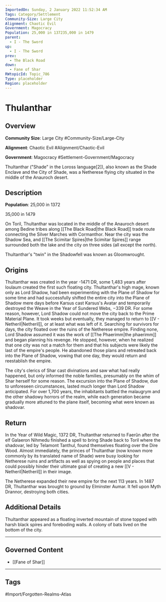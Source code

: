 ```yaml
---
ImportedOn: Sunday, 2 January 2022 11:52:34 AM
Tags: Category/Settlement
Community-Size: Large City
Alignment: Chaotic Evil
Government: Magocracy
Population: 25,000 in 137235,000 in 1479
parent:
  - I - The Sword
up:
  - I - The Sword
prev:
  - The Black Road
down:
  - Fane of Shar
RWtopicId: Topic_786
Type: placeholder
Region: placeholder
---
```

# Thulanthar
## Overview
**Community Size**: Large City
#Community-Size/Large-City

**Alignment**: Chaotic Evil
#Alignment/Chaotic-Evil

**Government**: Magocracy
#Settlement-Government/Magocracy

Thultanthar ("Shade" in the Loross language\[2]), also known as the Shade Enclave and the City of Shade, was a Netherese flying city situated in the middle of the Anauroch desert.

## Description
**Population**: 25,000 in 1372

35,000 in 1479

On Toril, Thultanthar was located in the middle of the Anauroch desert among Bedine tribes along [[The Black Road|the Black Road]] trade route connecting the Silver Marches with Cormanthor. Near the city was the Shadow Sea, and [[The Scimitar Spires|the Scimitar Spires]] range surrounded both the lake and the city on three sides (all except the north).

Thultanthar's "twin" in the Shadowfell was known as Gloomwrought.

## Origins
Thultanthar was created in the year -1471 DR, some 1,483 years after Ioulaum created the first such floating city. Thultanthar's high mage, known only as Lord Shadow, had been experimenting with the Plane of Shadow for some time and had successfully shifted the entire city into the Plane of Shadow mere days before Karsus cast Karsus's Avatar and temporarily destroyed the Weave in the Year of Sundered Webs, −339 DR. For some reason, however, Lord Shadow could not move the city back to the Prime Material Plane. It took weeks but eventually, they managed to return to [[V - Netheril|Netheril]], or at least what was left of it. Searching for survivors for days, the city floated over the ruins of the Netherese empire. Finding none, Lord Shadow assumed it was the work of [[The Phaerimm|the phaerimm]] and began planning his revenge. He stopped, however, when he realized that one city was not a match for them and that his subjects were likely the last of the empire's people. He abandoned those plans and retreated back into the Plane of Shadow, vowing that one day, they would return and reestablish the empire.

The city's clerics of Shar cast divinations and saw what had really happened, but only informed the noble families, presumably on the whim of Shar herself for some reason. The excursion into the Plane of Shadow, due to unforeseen circumstances, lasted much longer than Lord Shadow anticipated. For over 1,700 years, the inhabitants battled the malaugrym and the other shadowy horrors of the realm, while each generation became gradually more attuned to the plane itself, becoming what were known as shadovar.

## Return
In the Year of Wild Magic, 1372 DR, Thultanthar returned to Faerûn after the elf Galaeron Nihmedu finished a spell to bring Shade back to Toril where the shadovar, led by Telamont Tanthul, found themselves floating over the Dire Wood. Almost immediately, the princes of Thultanthar (now known more commonly by its translated name of Shade) were busy looking for Netherese ruins and artifacts as well as spying on people and places that could possibly hinder their ultimate goal of creating a new [[V - Netheril|Netheril]] in their image.

The Netherese expanded their new empire for the next 113 years. In 1487 DR, Thultanthar was brought to ground by Elminster Aumar. It fell upon Myth Drannor, destroying both cities.

## Additional Details
Thultanthar appeared as a floating inverted mountain of stone topped with harsh black spires and foreboding walls. A colony of bats lived on the bottom of the city.

---
## Governed Content
- [[Fane of Shar]]


---
## Tags
#Import/Forgotten-Realms-Atlas

